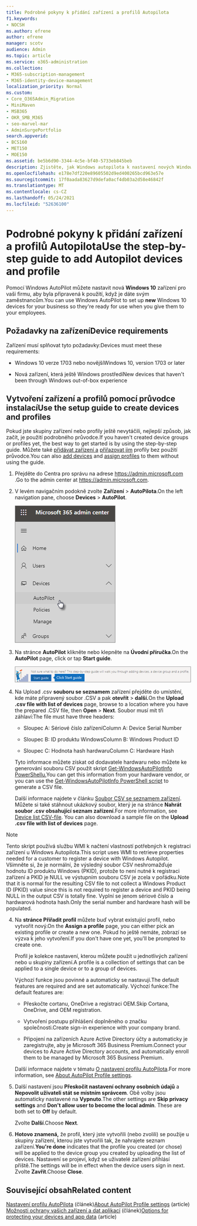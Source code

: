 ```yaml
---
title: Podrobné pokyny k přidání zařízení a profilů Autopilota
f1.keywords:
- NOCSH
ms.author: efrene
author: efrene
manager: scotv
audience: Admin
ms.topic: article
ms.service: o365-administration
ms.collection:
- M365-subscription-management
- M365-identity-device-management
localization_priority: Normal
ms.custom:
- Core_O365Admin_Migration
- MiniMaven
- MSB365
- OKR_SMB_M365
- seo-marvel-mar
- AdminSurgePortfolio
search.appverid:
- BCS160
- MET150
- MOE150
ms.assetid: be5b6d90-3344-4c5e-bf40-5733eb845beb
description: Zjistěte, jak Windows autopilota k nastavení nových Windows 10 zařízení pro vaši firmu, aby byla připravená k použití pro zaměstnance.
ms.openlocfilehash: e178e7df220e89605502d9ed400265bcd963e57e
ms.sourcegitcommit: 17f0aada83627d9defa0acf4db03a2d58e46842f
ms.translationtype: MT
ms.contentlocale: cs-CZ
ms.lasthandoff: 05/24/2021
ms.locfileid: "52636100"
---
```

# <a name="use-the-step-by-step-guide-to-add-autopilot-devices-and-profile"></a><span data-ttu-id="541f3-103">Podrobné pokyny k přidání zařízení a profilů Autopilota</span><span class="sxs-lookup"><span data-stu-id="541f3-103">Use the step-by-step guide to add Autopilot devices and profile</span></span>

<span data-ttu-id="541f3-104">Pomocí Windows AutoPilot můžete nastavit nová **Windows 10** zařízení pro vaši firmu, aby byla připravená k použití, když je dáte svým zaměstnancům.</span><span class="sxs-lookup"><span data-stu-id="541f3-104">You can use Windows AutoPilot to set up **new** Windows 10 devices for your business so they're ready for use when you give them to your employees.</span></span>
  
## <a name="device-requirements"></a><span data-ttu-id="541f3-105">Požadavky na zařízení</span><span class="sxs-lookup"><span data-stu-id="541f3-105">Device requirements</span></span>

<span data-ttu-id="541f3-106">Zařízení musí splňovat tyto požadavky:</span><span class="sxs-lookup"><span data-stu-id="541f3-106">Devices must meet these requirements:</span></span>
  
- <span data-ttu-id="541f3-107">Windows 10 verze 1703 nebo novější</span><span class="sxs-lookup"><span data-stu-id="541f3-107">Windows 10, version 1703 or later</span></span>
    
- <span data-ttu-id="541f3-108">Nová zařízení, která ještě Windows prostředí</span><span class="sxs-lookup"><span data-stu-id="541f3-108">New devices that haven't been through Windows out-of-box experience</span></span>
    
## <a name="use-the-setup-guide-to-create-devices-and-profiles"></a><span data-ttu-id="541f3-109">Vytvoření zařízení a profilů pomocí průvodce instalací</span><span class="sxs-lookup"><span data-stu-id="541f3-109">Use the setup guide to create devices and profiles</span></span>

<span data-ttu-id="541f3-110">Pokud jste skupiny zařízení nebo profily ještě nevytáčili, nejlepší způsob, jak začít, je použití podrobného průvodce.</span><span class="sxs-lookup"><span data-stu-id="541f3-110">If you haven't created device groups or profiles yet, the best way to get started is by using the step-by-step guide.</span></span> <span data-ttu-id="541f3-111">Můžete také [přidávat zařízení a](create-and-edit-autopilot-devices.md) [přiřazovat jim](create-and-edit-autopilot-profiles.md) profily bez použití průvodce.</span><span class="sxs-lookup"><span data-stu-id="541f3-111">You can also [add devices](create-and-edit-autopilot-devices.md) and [assign profiles](create-and-edit-autopilot-profiles.md) to them without using the guide.</span></span> 
  
1. <span data-ttu-id="541f3-112">Přejděte do Centra pro správu na adrese <a href="https://go.microsoft.com/fwlink/p/?linkid=837890" target="_blank">https://admin.microsoft.com</a> .</span><span class="sxs-lookup"><span data-stu-id="541f3-112">Go to the admin center at <a href="https://go.microsoft.com/fwlink/p/?linkid=837890" target="_blank">https://admin.microsoft.com</a>.</span></span>

2. <span data-ttu-id="541f3-113">V levém navigačním podokně zvolte **Zařízení** \> **AutoPilota**.</span><span class="sxs-lookup"><span data-stu-id="541f3-113">On the left navigation pane, choose **Devices** \> **AutoPilot**.</span></span>

    ![V Centru pro správu vyberte zařízení a pak AutoPilot.](../media/AutoPilot.png)
  
2. <span data-ttu-id="541f3-115">Na stránce **AutoPilot** klikněte nebo klepněte na **Úvodní příručka**.</span><span class="sxs-lookup"><span data-stu-id="541f3-115">On the **AutoPilot** page, click or tap **Start guide**.</span></span>
    
    ![Click Start guide for step-by-step instructions for Autopilot.](../media/31662655-d1e6-437d-87ea-c0dec5da56f7.png)
  
3. <span data-ttu-id="541f3-117">Na Upload .csv **souboru se seznamem** zařízení přejděte do umístění, kde máte připravený soubor .CSV a pak **otevřít** \> **další.**</span><span class="sxs-lookup"><span data-stu-id="541f3-117">On the **Upload .csv file with list of devices** page, browse to a location where you have the prepared .CSV file, then **Open** \> **Next**.</span></span> <span data-ttu-id="541f3-118">Soubor musí mít tři záhlaví:</span><span class="sxs-lookup"><span data-stu-id="541f3-118">The file must have three headers:</span></span>
    
    - <span data-ttu-id="541f3-119">Sloupec A: Sériové číslo zařízení</span><span class="sxs-lookup"><span data-stu-id="541f3-119">Column A: Device Serial Number</span></span>
    
    - <span data-ttu-id="541f3-120">Sloupec B: ID produktu Windows</span><span class="sxs-lookup"><span data-stu-id="541f3-120">Column B: Windows Product ID</span></span>
    
    - <span data-ttu-id="541f3-121">Sloupec C: Hodnota hash hardwaru</span><span class="sxs-lookup"><span data-stu-id="541f3-121">Column C: Hardware Hash</span></span>
    
    <span data-ttu-id="541f3-122">Tyto informace můžete získat od dodavatele hardwaru nebo můžete ke generování souboru CSV použít skript [Get-WindowsAutoPilotInfo PowerShellu.](https://www.powershellgallery.com/packages/Get-WindowsAutoPilotInfo)</span><span class="sxs-lookup"><span data-stu-id="541f3-122">You can get this information from your hardware vendor, or you can use the [Get-WindowsAutoPilotInfo PowerShell script](https://www.powershellgallery.com/packages/Get-WindowsAutoPilotInfo) to generate a CSV file.</span></span> 
    
    <span data-ttu-id="541f3-p103">Další informace najdete v článku [Soubor CSV se seznamem zařízení](../admin/misc/device-list.md). Můžete si také stáhnout ukázkový soubor, který je na stránce **Nahrát soubor .csv obsahující seznam zařízení**.</span><span class="sxs-lookup"><span data-stu-id="541f3-p103">For more information, see [Device list CSV-file](../admin/misc/device-list.md). You can also download a sample file on the **Upload .csv file with list of devices** page.</span></span> 
    
> [!NOTE]
> <span data-ttu-id="541f3-125">Tento skript používá službu WMI k načtení vlastností potřebných k registraci zařízení u Windows Autopilota.</span><span class="sxs-lookup"><span data-stu-id="541f3-125">This script uses WMI to retrieve properties needed for a customer to register a device with Windows Autopilot.</span></span> <span data-ttu-id="541f3-126">Všimněte si, že je normální, že výsledný soubor CSV neshromažďuje hodnotu ID produktu Windows (PKID), protože to není nutné k registraci zařízení a PKID je NULL ve výstupním souboru CSV je zcela v pořádku.</span><span class="sxs-lookup"><span data-stu-id="541f3-126">Note that it is normal for the resulting CSV file to not collect a Windows Product ID (PKID) value since this is not required to register a device and PKID being NULL in the output CSV is totally fine.</span></span> <span data-ttu-id="541f3-127">Vyplní se jenom sériové číslo a hardwarová hodnota hash.</span><span class="sxs-lookup"><span data-stu-id="541f3-127">Only the serial number and hardware hash will be populated.</span></span>
    
4. <span data-ttu-id="541f3-128">Na **stránce Přiřadit profil** můžete buď vybrat existující profil, nebo vytvořit nový.</span><span class="sxs-lookup"><span data-stu-id="541f3-128">On the **Assign a profile** page, you can either pick an existing profile or create a new one.</span></span> <span data-ttu-id="541f3-129">Pokud ho ještě nemáte, zobrazí se výzva k jeho vytvoření.</span><span class="sxs-lookup"><span data-stu-id="541f3-129">If you don't have one yet, you'll be prompted to create one.</span></span> 
    
    <span data-ttu-id="541f3-130">Profil je kolekce nastavení, kterou můžete použít u jednotlivých zařízení nebo u skupiny zařízení.</span><span class="sxs-lookup"><span data-stu-id="541f3-130">A profile is a collection of settings that can be applied to a single device or to a group of devices.</span></span>
    
    <span data-ttu-id="541f3-131">Výchozí funkce jsou povinné a automaticky se nastavují.</span><span class="sxs-lookup"><span data-stu-id="541f3-131">The default features are required and are set automatically.</span></span> <span data-ttu-id="541f3-132">Výchozí funkce:</span><span class="sxs-lookup"><span data-stu-id="541f3-132">The default features are:</span></span>
    
    - <span data-ttu-id="541f3-133">Přeskočte cortanu, OneDrive a registraci OEM.</span><span class="sxs-lookup"><span data-stu-id="541f3-133">Skip Cortana, OneDrive, and OEM registration.</span></span>
    
    - <span data-ttu-id="541f3-134">Vytvoření postupu přihlášení doplněného o značku společnosti.</span><span class="sxs-lookup"><span data-stu-id="541f3-134">Create sign-in experience with your company brand.</span></span>
    
    - <span data-ttu-id="541f3-135">Připojení na zařízeních Azure Active Directory účty a automaticky je zaregistrujte, aby je Microsoft 365 Business Premium.</span><span class="sxs-lookup"><span data-stu-id="541f3-135">Connect your devices to Azure Active Directory accounts, and automatically enroll them to be managed by Microsoft 365 Business Premium.</span></span>
    
    <span data-ttu-id="541f3-136">Další informace najdete v tématu [O nastavení profilu AutoPilota](autopilot-profile-settings.md).</span><span class="sxs-lookup"><span data-stu-id="541f3-136">For more information, see [About AutoPilot Profile settings](autopilot-profile-settings.md).</span></span> 
    
5. <span data-ttu-id="541f3-137">Další nastavení jsou **Přeskočit nastavení ochrany osobních údajů** a **Nepovolit uživateli stát se místním správcem**. Obě volby jsou automaticky nastavené na **Vypnuto**.</span><span class="sxs-lookup"><span data-stu-id="541f3-137">The other settings are **Skip privacy settings** and **Don't allow user to become the local admin**. These are both set to **Off** by default.</span></span> 
    
    <span data-ttu-id="541f3-138">Zvolte **Další**.</span><span class="sxs-lookup"><span data-stu-id="541f3-138">Choose **Next**.</span></span>
    
6. <span data-ttu-id="541f3-139">**Hotovo znamená,** že profil, který jste vytvořili (nebo zvolili) se použije u skupiny zařízení, kterou jste vytvořili tak, že nahrajete seznam zařízení.</span><span class="sxs-lookup"><span data-stu-id="541f3-139">**You're done** indicates that the profile you created (or chose) will be applied to the device group you created by uploading the list of devices.</span></span> <span data-ttu-id="541f3-140">Nastavení se projeví, když se uživatelé zařízení přihlásí příště.</span><span class="sxs-lookup"><span data-stu-id="541f3-140">The settings will be in effect when the device users sign in next.</span></span> <span data-ttu-id="541f3-141">Zvolte **Zavřít**.</span><span class="sxs-lookup"><span data-stu-id="541f3-141">Choose **Close**.</span></span>

## <a name="related-content"></a><span data-ttu-id="541f3-142">Související obsah</span><span class="sxs-lookup"><span data-stu-id="541f3-142">Related content</span></span>

<span data-ttu-id="541f3-143">[Nastavení profilu AutoPilota](autopilot-profile-settings.md) (článek)</span><span class="sxs-lookup"><span data-stu-id="541f3-143">[About AutoPilot Profile settings](autopilot-profile-settings.md) (article)</span></span>\
<span data-ttu-id="541f3-144">[Možnosti ochrany vašich zařízení a dat aplikací](../admin/devices/choose-device-security.md) (článek)</span><span class="sxs-lookup"><span data-stu-id="541f3-144">[Options for protecting your devices and app data](../admin/devices/choose-device-security.md) (article)</span></span>
